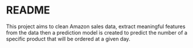 # README
This project aims to clean Amazon sales data, extract meaningful features from the data then a prediction model is created to predict the number of a specific product that will be ordered at a given day. 